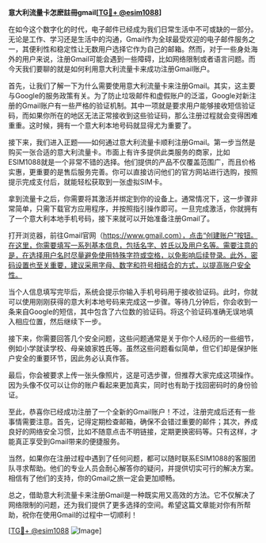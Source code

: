 **意大利流量卡怎麽註冊gmail[[TG💪+ @esim1088](https://t.me/s/esim1088)]**

在如今这个数字化的时代，电子邮件已经成为我们日常生活中不可或缺的一部分。无论是工作、学习还是生活中的沟通，Gmail作为全球最受欢迎的电子邮件服务之一，其便利性和稳定性让无数用户选择它作为自己的邮箱。然而，对于一些身处海外的用户来说，注册Gmail可能会遇到一些障碍，比如网络限制或者语言问题。而今天我们要聊的就是如何利用意大利流量卡来成功注册Gmail账户。

首先，让我们了解一下为什么需要使用意大利流量卡来注册Gmail。其实，这主要与Google的服务政策有关。为了防止垃圾邮件和虚假账户的泛滥，Google对新注册的Gmail账户有一些严格的验证机制。其中一项就是要求用户能够接收短信验证码，而如果你所在的地区无法正常接收到这些验证码，那么注册过程就会变得困难重重。这时候，拥有一个意大利本地号码就显得尤为重要了。

接下来，我们进入正题——如何通过意大利流量卡顺利注册Gmail。第一步当然是购买一张合适的意大利流量卡。市面上有许多提供此类服务的商家，比如ESIM1088就是一个非常不错的选择。他们提供的产品不仅覆盖范围广，而且价格实惠，更重要的是售后服务完善。你可以直接访问他们的官方网站进行选购，按照提示完成支付后，就能轻松获取到一张虚拟SIM卡。

拿到流量卡之后，你需要将其激活并绑定到你的设备上。通常情况下，这一步骤非常简单，只需下载官方应用程序，并按照指引操作即可。一旦完成激活，你就拥有了一个意大利本地手机号码，接下来就可以开始准备注册Gmail了。

打开浏览器，前往Gmail官网（https://www.gmail.com），点击“创建账户”按钮。在这里，你需要填写一系列基本信息，包括名字、姓氏以及用户名等。需要注意的是，在选择用户名时尽量避免使用特殊字符或空格，以免影响后续登录。此外，密码设置也至关重要，建议采用字母、数字和符号相结合的方式，以提高账户安全性。

当个人信息填写完毕后，系统会提示你输入手机号码用于接收验证码。此时，你就可以使用刚刚获得的意大利本地号码来完成这一步骤。等待几分钟后，你会收到一条来自Google的短信，其中包含了六位数的验证码。将这个验证码准确无误地填入相应位置，然后继续下一步。

接下来，你需要回答几个安全问题，这些问题通常是关于你个人经历的一些细节，例如小学就读学校、母亲娘家姓氏等。虽然这些问题看似简单，但它们却是保护账户安全的重要环节，因此务必认真作答。

最后，你会被要求上传一张头像照片，这是可选步骤，但推荐大家完成这项操作。因为头像不仅可以让你的账户看起来更加真实，同时也有助于找回密码时的身份验证。

至此，恭喜你已经成功注册了一个全新的Gmail账户！不过，注册完成后还有一些事情需要注意。首先，记得定期检查邮箱，确保不会错过重要的邮件；其次，养成良好的网络安全习惯，比如不随意点击不明链接，定期更换密码等。只有这样，才能真正享受到Gmail带来的便捷服务。

当然，如果你在注册过程中遇到了任何问题，都可以随时联系ESIM1088的客服团队寻求帮助。他们的专业人员会耐心解答你的疑问，并提供切实可行的解决方案。相信有了他们的支持，你的Gmail之旅一定会更加顺畅。

总之，借助意大利流量卡来注册Gmail是一种既实用又高效的方法。它不仅解决了网络限制的问题，还为我们提供了更多选择的空间。希望这篇文章能对你有所帮助，祝你在使用Gmail的过程中一切顺利！

[[TG💪+ @esim1088](https://t.me/s/esim1088) ![Image](https://i.postimg.cc/4NQfJmqS/Snipaste-2025-05-13-00-14-12.png)]